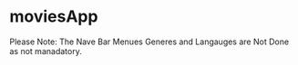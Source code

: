 # moviesApp

Please Note:  The Nave Bar Menues Generes and Langauges are Not Done as not manadatory.